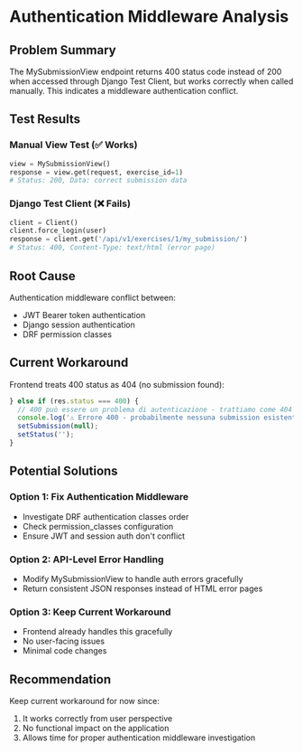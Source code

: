 # Authentication Middleware Analysis

## Problem Summary
The MySubmissionView endpoint returns 400 status code instead of 200 when accessed through Django Test Client, but works correctly when called manually. This indicates a middleware authentication conflict.

## Test Results

### Manual View Test (✅ Works)
```python
view = MySubmissionView()
response = view.get(request, exercise_id=1)
# Status: 200, Data: correct submission data
```

### Django Test Client (❌ Fails)
```python
client = Client()
client.force_login(user)
response = client.get('/api/v1/exercises/1/my_submission/')
# Status: 400, Content-Type: text/html (error page)
```

## Root Cause
Authentication middleware conflict between:
- JWT Bearer token authentication
- Django session authentication
- DRF permission classes

## Current Workaround
Frontend treats 400 status as 404 (no submission found):
```jsx
} else if (res.status === 400) {
  // 400 può essere un problema di autenticazione - trattiamo come 404
  console.log('⚠️ Errore 400 - probabilmente nessuna submission esistente');
  setSubmission(null);
  setStatus('');
}
```

## Potential Solutions

### Option 1: Fix Authentication Middleware
- Investigate DRF authentication classes order
- Check permission_classes configuration
- Ensure JWT and session auth don't conflict

### Option 2: API-Level Error Handling
- Modify MySubmissionView to handle auth errors gracefully
- Return consistent JSON responses instead of HTML error pages

### Option 3: Keep Current Workaround
- Frontend already handles this gracefully
- No user-facing issues
- Minimal code changes

## Recommendation
Keep current workaround for now since:
1. It works correctly from user perspective
2. No functional impact on the application
3. Allows time for proper authentication middleware investigation

